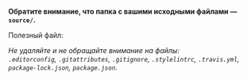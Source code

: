 
**Обратите внимание, что папка с вашими исходными файлами — `source/`.**

Полезный файл:

_Не удаляйте и не обращайте внимание на файлы:_<br>
_`.editorconfig`, `.gitattributes`, `.gitignore`, `.stylelintrc`, `.travis.yml`, `package-lock.json`, `package.json`._


